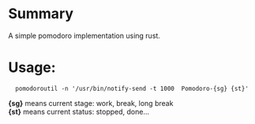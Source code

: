 # Summary
A simple pomodoro implementation using rust.

# Usage:

```
  pomodoroutil -n '/usr/bin/notify-send -t 1000  Pomodoro-{sg} {st}'
```
**{sg}** means current stage: work, break, long break<br/>
**{st}** means current status: stopped, done...<br/>

